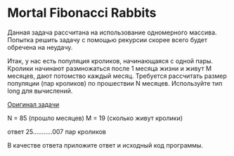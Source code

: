 # Mortal Fibonacci Rabbits

Данная задача рассчитана на использование одномерного массива. Попытка решить задачу с помощью рекурсии скорее всего будет обречена на неудачу.

Итак, у нас есть популяция кроликов, начинающаяся с одной пары. Кролики начинают размножаться после 1 месяца жизни и живут M месяцев, дают потомство каждый месяц. Требуется рассчитать размер популяции (пар кроликов) по прошествии N месяцев. Используйте тип long для вычислений.

[Оригинал задачи](http://rosalind.info/problems/fibd)

N = 85 (прошло месяцев) M = 19 (сколько живут кролики)

ответ 25...........007 пар кроликов

В качестве ответа приложите ответ и исходный код программы.
